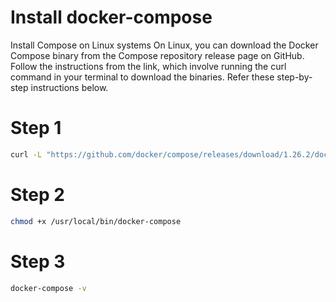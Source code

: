 # Install docker-compose 

Install Compose on Linux systems
On Linux, you can download the Docker Compose binary from the Compose repository release page on GitHub. Follow the instructions from the link, which involve running the curl command in your terminal to download the binaries. Refer these step-by-step instructions below.

# Step 1 

```sh
curl -L "https://github.com/docker/compose/releases/download/1.26.2/docker-compose-$(uname -s)-$(uname -m)" -o /usr/local/bin/docker-compose
```

# Step 2 

```sh
chmod +x /usr/local/bin/docker-compose
```

# Step 3 

```sh
docker-compose -v
```